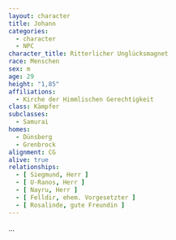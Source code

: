```yaml
---
layout: character
title: Johann
categories:
  - character
  - NPC
character_title: Ritterlicher Unglücksmagnet
race: Menschen
sex: m
age: 29
height: "1,85"
affiliations:
  - Kirche der Himmlischen Gerechtigkeit
class: Kämpfer
subclasses:
  - Samurai
homes:
  - Dünsberg
  - Grenbrock
alignment: CG
alive: true
relationships:
  - [ Siegmund, Herr ]
  - [ U-Ranos, Herr ]
  - [ Nayru, Herr ]
  - [ Felldir, ehem. Vorgesetzter ]
  - [ Rosalinde, gute Freundin ]
---
```


...